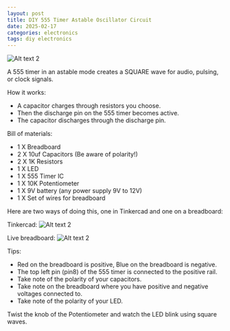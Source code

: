 ```yaml
---
layout: post
title: DIY 555 Timer Astable Oscillator Circuit
date: 2025-02-17
categories: electronics
tags: diy electronics
---
```

![Alt text 2](https://32bitwave.github.io/32bitcoffee/images/Breadboard555.JPG)

A 555 timer in an astable mode creates a SQUARE wave for audio, pulsing, or clock signals.

How it works:
* A capacitor charges through resistors you choose.
* Then the discharge pin on the 555 timer becomes active.
* The capacitor discharges through the discharge pin.

Bill of materials:
* 1 X Breadboard
* 2 X 10uf Capacitors (Be aware of polarity!)
* 2 X 1K Resistors
* 1 X LED
* 1 X 555 Timer IC
* 1 X 10K Potentiometer
* 1 X 9V battery (any power supply 9V to 12V)
* 1 X Set of wires for breadboard

Here are two ways of doing this, one in Tinkercad and one on a breadboard:

Tinkercad:
![Alt text 2](https://32bitwave.github.io/32bitcoffee/images/tinkercad555.png)

Live breadboard:
![Alt text 2](https://32bitwave.github.io/32bitcoffee/images/BreadboardWires.JPG)

Tips:
* Red on the breadboard is positive, Blue on the breadboard is negative.
* The top left pin (pin8) of the 555 timer is connected to the positive rail.
* Take note of the polarity of your capacitors.
* Take note on the breadboard where you have positive and negative voltages connected to.
* Take note of the polarity of your LED.

Twist the knob of the Potentiometer and watch the LED blink using square waves.
